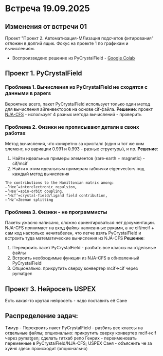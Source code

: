 # Встреча 19.09.2025 

## Изменения от встречи 01
Проект "Проект 2. Автоматизация-МЛизация подсчетов фитирования" отложен в долгий ящик. Фокус на проекте 1 по графикам и вычислениям.
- Воспроизведено решение из PyCrystalField - [Google Colab](https://colab.research.google.com/drive/1Jr706bAzgWi9bDIEoaaYYRS7w0UknAZJ?usp=sharing)

## Проект 1. PyCrystalField
### Проблема 1. Вычисления из PyCrystalField не сходятся с данными в papers
Вероятнее всего, пакет PyCrystalField использует только один метод для вычисления айгенвекторов на основе cif-файла.
**Решение**: проект [NJA-CFS](https://github.com/letiziafiorucci/NJA-CFS) - использует 4 разных метода вычислений - проверить

### Проблема 2. Физики не прописывают детали в своих работах
Метод вычисления, что конкретно за кристалл (один и тот же хим элемент, но вариации 0.991 и 0.993 - разные структуры), и пр. 
**Решение**: 
1. Найти идеальные примеры элементов (rare-earth + magnetic) - cif/mcif
2. Найти к этим идеальным примерам таблички eigenvectors под каждый метод вычисления
```
The contributions to the Hamiltonian matrix among: 
—’Hee’=interelectronic repulsion, 
—’Hso’=spin-orbit coupling, 
—’Hcf’=crystal-field/ligand field contribution,
—’Hz’=Zeeman splitting
```

### Проблема 3. Физики - не программисты
Пакеты ужасно написано, сложно ориентироваться нет документации. NJA-CFS принимает на вход файлы написанные руками, а не cif/mcif + сам код настолько нечитабелен, что легче взять PyCrystalField и встроить туда математические вычисления из NJA-CFS
**Решение**:
1. Перекроить пакет PyCrystalField - разбить все классы на отдельные файлы
2. Встроить необходимые функции из NJA-CFS в обновленный PyCrystalField
3. Опционально: прикрутить сверху конвертер mcif->cif через pymatgen 

## Проект 3. Нейросеть USPEX
Есть какая-то крутая нейросеть - надо поставить её Сане

## Распределение задач:
Тимур - Перекроить пакет PyCrystalField - разбить все классы на отдельные файлы; опционально: прикрутить сверху конвертер mcif->cif через pymatgen; сделать гитхаб репо
Генрих - переименовать переменные в PyCrystalField/NJA-CFS; USPEX
Саня - объяснить че за хуйня здесь происходит (опционально)

